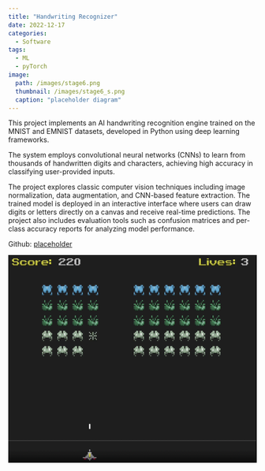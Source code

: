```yaml
---
title: "Handwriting Recognizer"
date: 2022-12-17
categories:
  - Software
tags:
  - ML
  - pyTorch
image: 
  path: /images/stage6.png
  thumbnail: /images/stage6_s.png
  caption: "placeholder diagram"
---
```


This project implements an AI handwriting recognition engine trained on the MNIST and EMNIST datasets, developed in Python using deep learning frameworks. 

The system employs convolutional neural networks (CNNs) to learn from thousands of handwritten digits and characters, achieving high accuracy in classifying user-provided inputs.

The project explores classic computer vision techniques including image normalization, data augmentation, and CNN-based feature extraction. The trained model is deployed in an interactive interface where users can draw digits or letters directly on a canvas and receive real-time predictions. The project also includes evaluation tools such as confusion matrices and per-class accuracy reports for analyzing model performance.

Github: <a href="https://github.com">placeholder</a>

![placeholder](/images/stage6.png)

